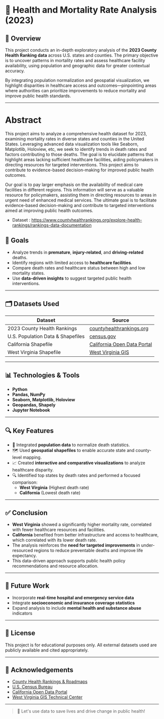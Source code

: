 
# 🏥 Health and Mortality Rate Analysis (2023)

## 📌 Overview

This project conducts an in-depth exploratory analysis of the **2023 County Health Ranking data** across U.S. states and counties. The primary objective is to uncover patterns in mortality rates and assess healthcare facility availability, using population and geographic data for greater contextual accuracy.

By integrating population normalization and geospatial visualization, we highlight disparities in healthcare access and outcomes—pinpointing areas where authorities can prioritize improvements to reduce mortality and improve public health standards.

---

# Abstract

This project aims to analyze a comprehensive health dataset for 2023, examining mortality rates in diverse states and counties in the United States. Leveraging advanced data visualization tools like Seaborn, Matplotlib, Holoview, etc, we seek to identify trends in death rates and factors contributing to those deaths. The goal is to elucidate patterns that highlight areas lacking sufficient healthcare facilities, aiding policymakers in directing resources for targeted interventions. This project aims to contribute to evidence-based decision-making for improved public health outcomes.

Our goal is to pay larger emphasis on the availability of medical care facilities in different regions. This information will serve as a valuable resource for policymakers, assisting them in directing resources to areas in urgent need of enhanced medical services. The ultimate goal is to facilitate evidence-based decision-making and contribute to targeted interventions aimed at improving public health outcomes.

- Dataset :  https://www.countyhealthrankings.org/explore-health-rankings/rankings-data-documentation




## 🎯 Goals

- Analyze trends in **premature**, **injury-related**, and **driving-related** deaths.
- Identify regions with limited access to **healthcare facilities**.
- Compare death rates and healthcare status between high and low mortality states.
- Use **data-driven insights** to suggest targeted public health interventions.

---

## 🗂️ Datasets Used

| Dataset | Source |
|--------|--------|
| 2023 County Health Rankings | [countyhealthrankings.org](https://www.countyhealthrankings.org) |
| U.S. Population Data & Shapefiles | [census.gov](https://www.census.gov/geographies/mapping-files/time-series/geo/carto-boundary-file.html) |
| California Shapefile | [California Open Data Portal](https://gis.data.ca.gov/datasets/8713ced9b78a4abb97dc130a691a8695) |
| West Virginia Shapefile | [West Virginia GIS](https://wvgis.wvu.edu/data/data.php) |

---

## 📊 Technologies & Tools

- **Python**
- **Pandas, NumPy**
- **Seaborn, Matplotlib, Holoview**
- **Geopandas, Shapely**
- **Jupyter Notebook**

---

## 🔍 Key Features

- 📌 Integrated **population data** to normalize death statistics.
- 🗺️ Used **geospatial shapefiles** to enable accurate state and county-level mapping.
- 📈 Created **interactive and comparative visualizations** to analyze healthcare disparity.
- 🔍 Identified top states by death rates and performed a focused comparison:
  - **West Virginia** (Highest death rate)
  - **California** (Lowest death rate)

---

## ✅ Conclusion

- **West Virginia** showed a significantly higher mortality rate, correlated with fewer healthcare resources and facilities.
- **California** benefited from better infrastructure and access to healthcare, which correlated with its lower death rate.
- The analysis reinforces the **need for targeted improvements** in under-resourced regions to reduce preventable deaths and improve life expectancy.
- This data-driven approach supports public health policy recommendations and resource allocation.

---

## 🧠 Future Work

- Incorporate **real-time hospital and emergency service data**
- Integrate **socioeconomic and insurance coverage statistics**
- Expand analysis to include **mental health and substance abuse** indicators

---

## 🧾 License

This project is for educational purposes only. All external datasets used are publicly available and cited appropriately.

---

## 🙌 Acknowledgements

- [County Health Rankings & Roadmaps](https://www.countyhealthrankings.org)
- [U.S. Census Bureau](https://www.census.gov)
- [California Open Data Portal](https://gis.data.ca.gov)
- [West Virginia GIS Technical Center](https://wvgis.wvu.edu)

---

> 🚀 Let's use data to save lives and drive change in public health!
